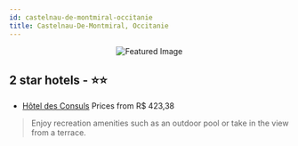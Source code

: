 ```yaml
---
id: castelnau-de-montmiral-occitanie
title: Castelnau-De-Montmiral, Occitanie
---
```


<center><img src="https://i.travelapi.com/hotels/14000000/13070000/13063400/13063393/f26a3b7c_z.jpg" alt="Featured Image" /></center>


##  2 star hotels - ⭐️⭐️

-    [Hôtel des Consuls](https://us.hurb.com/hotels/castelnau-de-montmiral/hotel-des-consuls-JNP-JP545669?cmp=18055) Prices from R$ 423,38
   > Enjoy recreation amenities such as an outdoor pool or take in the view from a terrace.
